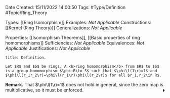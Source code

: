<div class="topSpace"></div>

Date Created: 15/11/2022 14:00:50
Tags: #Type/Definition #Topic/Ring_Theory

Types: [[Ring Isomorphism]]
Examples: <i>Not Applicable</i>
Constructions: [[Kernel (Ring Theory)]]
Generalizations: <i>Not Applicable</i>

Properties: [[Isomorphism Theorems]], [[Basic properties of ring homomorphisms]]
Sufficiencies: <i>Not Applicable</i>
Equivalences: <i>Not Applicable</i>
Justifications: <i>Not Applicable</i>

``` ad-Definition
title: Definition.

Let $R$ and $S$ be rings. A <b>ring homomorphism</b> from $R$ to $S$ is a group homomorphism $\phi:R\to S$ such that $\phi\l(1\r)=1$ and $\phi\l(r_1r_2\r)=\phi\l(r_1\r)\phi\l(r_2\r)$ for all $r_1,r_2\in R$.

```

<b>Remark.</b> That $\phi\l(1\r)=1$ does not hold in general, since the zero map is multiplicative, so it must be enforced.<span style="float:right;">$\blacklozenge$</span>
